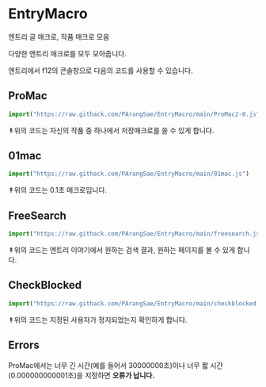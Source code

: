 # EntryMacro
엔트리 글 매크로, 작품 매크로 모음

다양한 엔트리 매크로를 모두 모아줍니다.

엔트리에서 f12의 콘솔창으로 다음의 코드를 사용할 수 있습니다.

ProMac
--
```js
import("https://raw.githack.com/PArangSae/EntryMacro/main/ProMac2-0.js")
```
↟위의 코드는 자신의 작품 중 하나에서 저장매크로를 쓸 수 있게 합니다.


01mac
--
```js
import("https://raw.githack.com/PArangSae/EntryMacro/main/01mac.js")
```
↟위의 코드는 0.1초 매크로입니다.

FreeSearch
--
```js
import("https://raw.githack.com/PArangSae/EntryMacro/main/freesearch.js")
```
↟위의 코드는 엔트리 이야기에서 원하는 검색 결과, 원하는 페이지를 볼 수 있게 합니다.

CheckBlocked
--
```js
import("https://raw.githack.com/PArangSae/EntryMacro/main/checkblocked.js")
```
↟위의 코드는 지정된 사용자가 정지되었는지 확인하게 합니다.

Errors
--
ProMac에서는 너무 긴 시간(예를 들어서 30000000초)이나 너무 짧 시간(0.000000000001초)을 지정하면 **오류가 납니다.**

